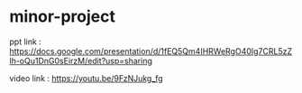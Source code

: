 # minor-project

ppt link : https://docs.google.com/presentation/d/1fEQ5Qm4IHRWeRgO40Ig7CRL5zZlh-oQu1DnG0sEirzM/edit?usp=sharing

video link : https://youtu.be/9FzNJukg_fg
